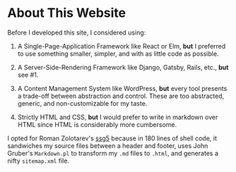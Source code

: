# About This Website
Before I developed this site, I considered using:

1. A Single-Page-Application Framework like React or Elm, **but** I preferred
to use something smaller, simpler, and with as little code as
possible.

2. A Server-Side-Rendering Framework like Django, Gatsby, Rails, etc., **but**
see #1.

3. A Content Management System like WordPress, **but** every tool presents a
trade-off between abstraction and control. These are too abstracted, generic,
and non-customizable for my taste.

4. Strictly HTML and CSS, **but** I would prefer to write in markdown over HTML
since HTML is considerably more cumbersome.

I opted for Roman Zolotarev's [ssg5](https://www.romanzolotarev.com/ssg.html)
because in 180 lines of shell code, it sandwiches my source files between a
header and footer, uses John Gruber's `Markdown.pl` to transform my `.md` files
to `.html`, and generates a nifty `sitemap.xml` file.
